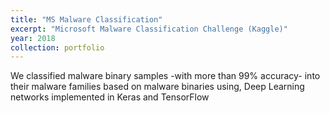 ```yaml
---
title: "MS Malware Classification"
excerpt: "Microsoft Malware Classification Challenge (Kaggle)"
year: 2018
collection: portfolio
---
```


We classified malware binary samples -with more than 99% accuracy- into their malware families based on malware binaries using, Deep Learning networks implemented in Keras and TensorFlow
